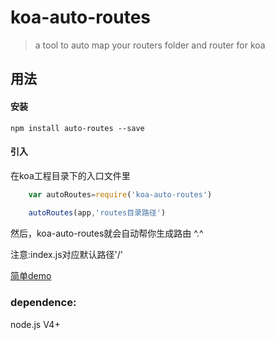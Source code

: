 # koa-auto-routes

> a tool to auto map your routers folder and router for koa

## 用法

#### 安装

```shell
npm install auto-routes --save
```

#### 引入

在koa工程目录下的入口文件里

```js
    var autoRoutes=require('koa-auto-routes')
    
    autoRoutes(app,'routes目录路径')
```

然后，koa-auto-routes就会自动帮你生成路由 ^.^

注意:index.js对应默认路径'/'

[简单demo](https://github.com/flypie2/koa-auto-routes-demo)

### dependence:

node.js V4+